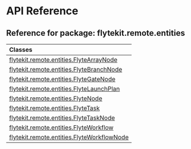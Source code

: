# API Reference

## Reference for package: flytekit.remote.entities

| Classes  |
| :------------- |
| [flytekit.remote.entities.FlyteArrayNode](flytekit_remote_entities_flytearraynode) |
| [flytekit.remote.entities.FlyteBranchNode](flytekit_remote_entities_flytebranchnode) |
| [flytekit.remote.entities.FlyteGateNode](flytekit_remote_entities_flytegatenode) |
| [flytekit.remote.entities.FlyteLaunchPlan](flytekit_remote_entities_flytelaunchplan) |
| [flytekit.remote.entities.FlyteNode](flytekit_remote_entities_flytenode) |
| [flytekit.remote.entities.FlyteTask](flytekit_remote_entities_flytetask) |
| [flytekit.remote.entities.FlyteTaskNode](flytekit_remote_entities_flytetasknode) |
| [flytekit.remote.entities.FlyteWorkflow](flytekit_remote_entities_flyteworkflow) |
| [flytekit.remote.entities.FlyteWorkflowNode](flytekit_remote_entities_flyteworkflownode) |

